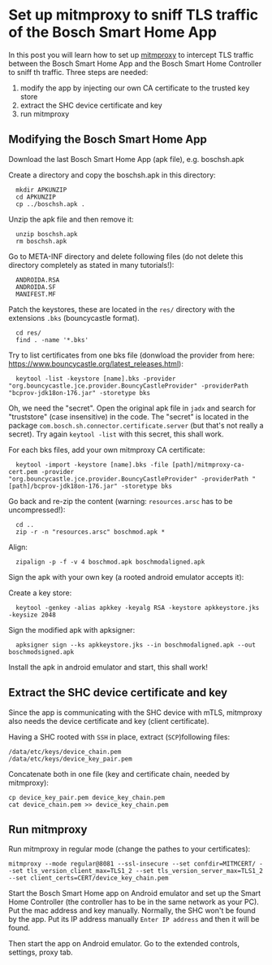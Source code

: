 # Set up mitmproxy to sniff TLS traffic of the Bosch Smart Home App

In this post you will learn how to set up [mitmproxy](https://mitmproxy.org/) to intercept TLS traffic between the Bosch Smart Home App and the Bosch Smart Home Controller to sniff th traffic. 
Three steps are needed: 
1. modify the app by injecting our own CA certificate to the trusted key store
2. extract the SHC device certificate and key
3. run mitmproxy

## Modifying the Bosch Smart Home App

Download the last Bosch Smart Home App (apk file), e.g. boschsh.apk
  
Create a directory and copy the boschsh.apk in this directory: 
```
  mkdir APKUNZIP
  cd APKUNZIP
  cp ../boschsh.apk .
```
  
Unzip the apk file and then remove it:
```
  unzip boschsh.apk
  rm boschsh.apk
```

Go to META-INF directory and delete following files (do not delete this directory completely as stated in many tutorials!):
```
  ANDROIDA.RSA  
  ANDROIDA.SF  
  MANIFEST.MF
```

Patch the keystores, these are located in the `res/` directory with the extensions `.bks` (bouncycastle format).
```
  cd res/
  find . -name '*.bks'
```

Try to list certificates from one bks file (donwload the provider from here: https://www.bouncycastle.org/latest_releases.html):
```
  keytool -list -keystore [name].bks -provider "org.bouncycastle.jce.provider.BouncyCastleProvider" -providerPath "bcprov-jdk18on-176.jar" -storetype bks
```

Oh, we need the "secret". Open the original apk file in `jadx` and search for "truststore" (case insensitive) in the code. The "secret" is located in the package `com.bosch.sh.connector.certificate.server` (but that's not really a secret). Try again `keytool -list` with this secret, this shall work.

For each bks files, add your own mitmproxy CA certificate:
```
  keytool -import -keystore [name].bks -file [path]/mitmproxy-ca-cert.pem -provider "org.bouncycastle.jce.provider.BouncyCastleProvider" -providerPath "[path]/bcprov-jdk18on-176.jar" -storetype bks
```

Go back and re-zip the content (warning: `resources.arsc` has to be uncompressed!):
```
  cd ..
  zip -r -n "resources.arsc" boschmod.apk *
```

Align:
```
  zipalign -p -f -v 4 boschmod.apk boschmodaligned.apk
```

Sign the apk with your own key (a rooted android emulator accepts it):

Create a key store:
```
  keytool -genkey -alias apkkey -keyalg RSA -keystore apkkeystore.jks -keysize 2048
```

Sign the modified apk with apksigner:
```
  apksigner sign --ks apkkeystore.jks --in boschmodaligned.apk --out boschmodsigned.apk
```

Install the apk in android emulator and start, this shall work!

## Extract the SHC device certificate and key

Since the app is communicating with the SHC device with mTLS, mitmproxy also needs the device certificate and key (client certificate).

Having a SHC rooted with `SSH` in place, extract (`SCP`)following files:
```
/data/etc/keys/device_chain.pem
/data/etc/keys/device_key_pair.pem
```

Concatenate both in one file (key and certificate chain, needed by mitmproxy):
```
cp device_key_pair.pem device_key_chain.pem
cat device_chain.pem >> device_key_chain.pem
```

## Run mitmproxy

Run mitmproxy in regular mode (change the pathes to your certificates):

```
mitmproxy --mode regular@8081 --ssl-insecure --set confdir=MITMCERT/ --set tls_version_client_max=TLS1_2 --set tls_version_server_max=TLS1_2 --set client_certs=CERT/device_key_chain.pem
```

Start the Bosch Smart Home app on Android emulator and set up the Smart Home Controller (the controller has to be in the same network as your PC). Put the mac address and key manually. Normally, the SHC won't be found by the app. Put its IP address manually `Enter IP address` and then it will be found.


Then start the app on Android emulator. Go to the extended controls, settings, proxy tab. 

